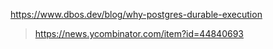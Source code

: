 https://www.dbos.dev/blog/why-postgres-durable-execution
> https://news.ycombinator.com/item?id=44840693
